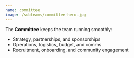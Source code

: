 ```yaml
---
name: committee
image: /subteams/committee-hero.jpg
---
```


The **Committee** keeps the team running smoothly:

- Strategy, partnerships, and sponsorships
- Operations, logistics, budget, and comms
- Recruitment, onboarding, and community engagement
